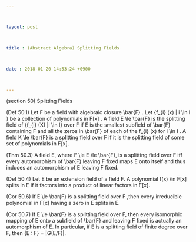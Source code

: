 ```yaml
---



layout: post



title : (Abstract Algebra) Splitting Fields



date : 2018-01-20 14:53:24 +0900



---
```


(section 50) Splitting Fields

(Def 50.1) Let F be a field with algebraic closure \bar{F} . Let {f_{i} (x) | i \in I } be a collection of polynomials in F[x] . A field E \le \bar{F} is the splitting field of {f_{i} (X) |i \in I} over F if E is the smallest subfield of \bar{F} containing F and all the zeros in \bar{F} of each of the f_{i} (x) for i \in I . A field K \le \bar{F} is a splitting field over F if it is the splitting field of some set of polynomials in F[x].

(Thm 50.3) A field E, where F \le E \le \bar{F}, is a splitting field over F iff every automorphism of \bar{F} leaving F fixed maps E onto itself and thus induces an automorphism of E leaving F fixed.

(Def 50.4) Let E be an extension field of a field F. A polynomial f(x) \in F[x] splits in E if it factors into a product of linear factors in E[x].

(Cor 50.6) If E \le \bar{F} is a splitting field over F ,then every irreducible polynomial in F[x] having a zero in E splits in E.

(Cor 50.7) If E \le \bar{F} is a splitting field over F, then every isomorphic mapping of E onto a subfield of \bar{F} and leaving F fixed is actually an automorphism of E. In particular, if E is a splitting field of finite degree over F, then {E : F} = |G(E/F)|.

